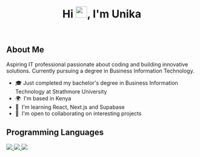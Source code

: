 <h1 align="center">Hi <img src="https://raw.githubusercontent.com/MartinHeinz/MartinHeinz/master/wave.gif" width="30px">, I'm Unika</h1>
<br>

## About Me

Aspiring IT professional passionate about coding and building innovative solutions. Currently pursuing a degree in Business Information Technology.

- 🎓 Just completed my bachelor's degree in Business Information Technology at Strathmore University
- 🌍  I'm based in Kenya
- 🧠  I'm learning React, Next.js and Supabase
- 🤝  I'm open to collaborating on interesting projects

## Programming Languages

<p align="left">
    <a href="https://www.w3.org/html/" target="_blank"> <img src="https://img.icons8.com/color/48/000000/html-5.png"/> </a>
    <a href="https://www.w3schools.com/css/" target="_blank"> <img src="https://img.icons8.com/color/48/000000/css3.png"/> </a>
    <a href="https://reactjs.org/" target="_blank"> <img src="https://img.icons8.com/color/48/000000/react-native.png"/> </a>
</p>
